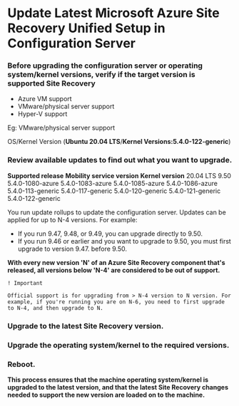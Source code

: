 # Update Latest Microsoft Azure Site Recovery Unified Setup in Configuration Server

### Before upgrading the configuration server or operating system/kernel versions, verify if the target version is supported Site Recovery

* Azure VM support
* VMware/physical server support
* Hyper-V support

Eg: VMware/physical server support

OS/Kernel Version (**Ubuntu 20.04 LTS**/**Kernel Versions:5.4.0-122-generic**)

### Review available updates to find out what you want to upgrade.

**Supported release**   **Mobility service version**    **Kernel version**
    20.04 LTS                       9.50	            5.4.0-1080-azure
                                                        5.4.0-1083-azure
                                                        5.4.0-1085-azure
                                                        5.4.0-1086-azure
                                                        5.4.0-113-generic
                                                        5.4.0-117-generic
                                                        5.4.0-120-generic
                                                        5.4.0-121-generic
                                                        5.4.0-122-generic
 
You run update rollups to update the configuration server. Updates can be applied for up to N-4 versions. For example:

* If you run 9.47, 9.48, or 9.49, you can upgrade directly to 9.50.
* If you run 9.46 or earlier and you want to upgrade to 9.50, you must first upgrade to version 9.47. before 9.50.

**With every new version 'N' of an Azure Site Recovery component that's released, all versions below 'N-4' are considered to be out of support.**

```
! Important

Official support is for upgrading from > N-4 version to N version. For example, if you're running you are on N-6, you need to first upgrade to N-4, and then upgrade to N.

```

### Upgrade to the latest Site Recovery version.

### Upgrade the operating system/kernel to the required versions.

### Reboot.

**This process ensures that the machine operating system/kernel is upgraded to the latest version, and that the latest Site Recovery changes needed to support the new version are loaded on to the machine.**







